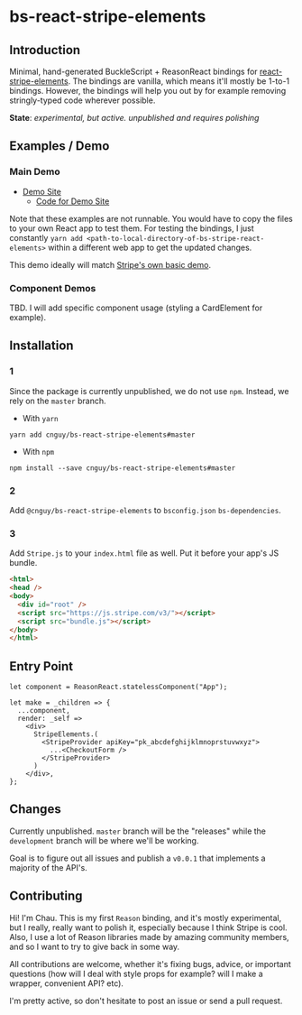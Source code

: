 # bs-react-stripe-elements

## Introduction

Minimal, hand-generated BuckleScript + ReasonReact bindings for [react-stripe-elements](https://github.com/stripe/react-stripe-elements). The bindings are vanilla, which means it'll mostly be 1-to-1 bindings. However, the bindings will help you out by for example removing stringly-typed code wherever possible.

**State**: *experimental, but active. unpublished and requires polishing*

## Examples / Demo

### Main Demo

* [Demo Site](https://bs-react-stripe-elements.surge.sh)
  * [Code for Demo Site](https://github.com/cnguy/bs-react-stripe-elements/blob/master/examples/Checkout)

Note that these examples are not runnable. You would have to copy the files to your own React app to test them. For testing the bindings, I just constantly `yarn add <path-to-local-directory-of-bs-stripe-react-elements>` within a different web app to get the updated changes.

This demo ideally will match [Stripe's own basic demo](https://github.com/stripe/react-stripe-elements/blob/master/demo/demo/index.js).

### Component Demos

TBD. I will add specific component usage (styling a CardElement for example).


## Installation

### 1

Since the package is currently unpublished, we do not use `npm`. Instead,
we rely on the `master` branch.

* With `yarn`

```yarn add cnguy/bs-react-stripe-elements#master```

* With `npm`

```npm install --save cnguy/bs-react-stripe-elements#master```

### 2

Add `@cnguy/bs-react-stripe-elements` to `bsconfig.json` `bs-dependencies`.

### 3

Add `Stripe.js` to your `index.html` file as well. Put it before your app's JS bundle.

```html
<html>
<head />
<body>
  <div id="root" />
  <script src="https://js.stripe.com/v3/"></script>
  <script src="bundle.js"></script>
</body>
</html>
```

## Entry Point

```reason
let component = ReasonReact.statelessComponent("App");

let make = _children => {
  ...component,
  render: _self =>
    <div>
      StripeElements.(
        <StripeProvider apiKey="pk_abcdefghijklmnoprstuvwxyz">
          ...<CheckoutForm />
        </StripeProvider>
      )
    </div>,
};
```

## Changes

Currently unpublished. `master` branch will be the "releases" while the `development` branch will be where we'll be working.

Goal is to figure out all issues and publish a `v0.0.1` that implements a majority of the API's.

## Contributing

Hi! I'm Chau. This is my first `Reason` binding, and it's mostly experimental, but I really, really want to polish it, especially because I think Stripe is cool. Also, I use a lot of Reason libraries made by amazing community members, and so I want to try to give back in some way.

All contributions are welcome, whether it's fixing bugs, advice, or important questions (how will I deal with style props for example? will I make a wrapper, convenient API? etc).

I'm pretty active, so don't hesitate to post an issue or send a pull request.
